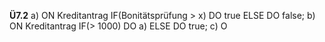 **Ü7.2**
a)
ON Kreditantrag
	IF(Bonitätsprüfung > x)
		DO true
	ELSE
		DO false;
b)
ON Kreditantrag
	IF(> 1000)
		DO a)
	ELSE
		DO true;
c)
O